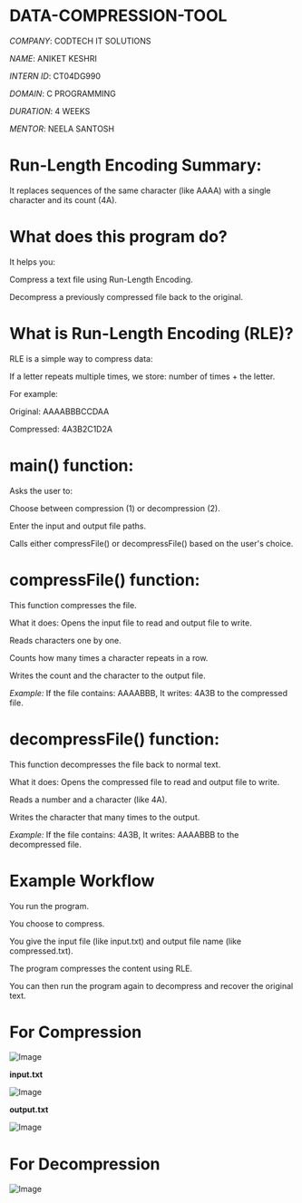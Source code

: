 # DATA-COMPRESSION-TOOL

*COMPANY*: CODTECH IT SOLUTIONS

*NAME*: ANIKET KESHRI

*INTERN ID*: CT04DG990

*DOMAIN*: C PROGRAMMING

*DURATION*: 4 WEEKS

*MENTOR*: NEELA SANTOSH

# Run-Length Encoding Summary:
It replaces sequences of the same character (like AAAA) with a single character and its count (4A).

# What does this program do?
It helps you:

Compress a text file using Run-Length Encoding.

Decompress a previously compressed file back to the original.

# What is Run-Length Encoding (RLE)?
RLE is a simple way to compress data:

If a letter repeats multiple times, we store:
number of times + the letter.

For example:

Original: AAAABBBCCDAA

Compressed: 4A3B2C1D2A

# main() function:
Asks the user to:

Choose between compression (1) or decompression (2).

Enter the input and output file paths.

Calls either compressFile() or decompressFile() based on the user's choice.

# compressFile() function:
This function compresses the file.

What it does:
Opens the input file to read and output file to write.

Reads characters one by one.

Counts how many times a character repeats in a row.

Writes the count and the character to the output file.

*Example:*
If the file contains: AAAABBB,
It writes: 4A3B to the compressed file.

# decompressFile() function:
This function decompresses the file back to normal text.

What it does:
Opens the compressed file to read and output file to write.

Reads a number and a character (like 4A).

Writes the character that many times to the output.

*Example:*
If the file contains: 4A3B,
It writes: AAAABBB to the decompressed file.

# Example Workflow
You run the program.

You choose to compress.

You give the input file (like input.txt) and output file name (like compressed.txt).

The program compresses the content using RLE.

You can then run the program again to decompress and recover the original text.

# For Compression 

![Image](https://github.com/user-attachments/assets/e4082c51-0450-4e5b-8d4c-e49f69ab3890)

**input.txt**

![Image](https://github.com/user-attachments/assets/e7278b51-9337-4053-879e-c6c2467e764a)

**output.txt**

![Image](https://github.com/user-attachments/assets/0d826b37-a670-440c-bce0-a233dabbe4d1)

# For Decompression 

![Image](https://github.com/user-attachments/assets/41377a11-4162-4d8c-8a40-7c940f30bef1)


